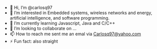 - 👋 Hi, I’m @carlosq97
- 👀 I’m interested in Embedded systems, wireless networks and energy, artificial intelligence, and software programming.
- 🌱 I’m currently learning Javascript, Java and C/C++
- 💞️ I’m looking to collaborate on ...
- 📫 How to reach me sent me an emal via Carlosq97@yahoo.com
- ⚡ Fun fact: also straight

<!---
carlosq97/carlosq97 is a ✨ special ✨ repository because its `README.md` (this file) appears on your GitHub profile.
You can click the Preview link to take a look at your changes.
--->
